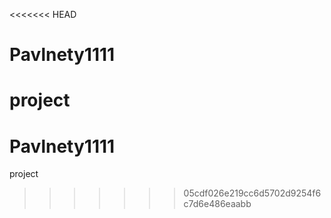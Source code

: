 <<<<<<< HEAD
# Pavlnety1111
project
=======
# Pavlnety1111
project
>>>>>>> 05cdf026e219cc6d5702d9254f6c7d6e486eaabb
